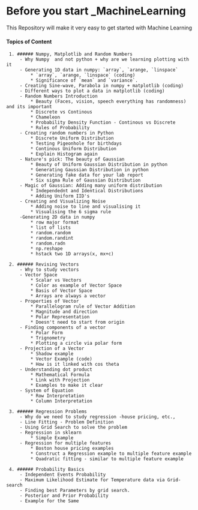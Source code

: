 # Before you start _MachineLearning
 
 This Repository will make it very easy to get started with Machine Learning
 
 #### Topics of Content
     1. ###### Numpy, Matplotlib and Random Numbers
         - Why Numpy  and not python + why are we learning plotting with it
         - Generating 1D data in numpy: `array`, `arange, `linspace`
             * `array`, `arange, `linspace` (coding)
             * Significance of `mean` and `variance`.
         - Creating Sine-wave, Parabola in numpy + matplotlib (coding)
         - Different ways to plot a data in matplotlib (coding)
         - Random Numbers Introduction
             * Beauty (Faces, vision, speech everything has randomness) and its important
             * Discrete vs Continous
             * Chameleon
             * Probability Density Function - Continous vs Discrete
             * Rules of Probability
         - Creating random numbers in Python
             * Discrete Uniform Distribution
             * Testing Pigeonhole for birthdays
             * Continous Uniform Distribution
             * Explain Histogram again
         - Nature's pick: The beauty of Gaussian
             * Beauty of Uniform Gaussian Distribution in python
             * Generating Gaussian Distribution in python
             * Generating fake data for your lab report
             * Six sigma Rule of Gaussian Distribution
         - Magic of Gaussian: Adding many uniform distribution
             * Independednt and Identical Distributions
             * Adding Uniform IID's
         - Creating and Visualizing Noise
             * Adding noise to line and visualising it
             * Visualising the 6 sigma rule
         -Generating 2D data in numpy
             * row major format
             * list of lists
             * random.random
             * random.randint
             * random.radn
             * np.reshape
             * hstack two 1D arrays(x, mx+c)
             
     2. ###### Revising Vectors
         - Why to study vectors
         - Vector Space
             * Scalar vs Vectors
             * Color as example of Vector Space
             * Basis of Vector Space
             * Arrays are always a vector
         - Properties of Vector
             * Parallelogram rule of Vector Addition 
             * Magnitude and direction
             * Polar Representation
             * Doesn't need to start from origin
         - Finding components of a vector
             * Polar Form
             * Trignometry
             * Plotting a circle via polar form 
         - Projection of a Vector
             * Shadow example 
             * Vector Example (code)
             * How is it linked with cos theta
         - Understanding dot product
             * Mathematical Formula
             * Link with Projection
             * Examples to make it clear
         - System of Equation
             * Row Interpretation
             * Column Interpretation

     3. ###### Regression Problems
         - Why do we need to study regression -house pricing, etc.,
         - Line Fitting - Problem Definition
         - Using Grid Search to solve the problem 
         - Regression in sklearn
             * Simple Example
         - Regression for multiple features
             * Boston house pricing examples
             * Construct a Regression example to multiple feature example
             * Quadratic fitting - similar to multiple feature example

     4. ###### Probability Basics
         - Independent Events Probability
         - Maximum Likelihood Estimate for Temperature data via Grid-search
         - Finding best Parameters by grid search.
         - Posterior and Prior Probability
         - Example for the Same
         
             
             
             
             
             
             
             
         

